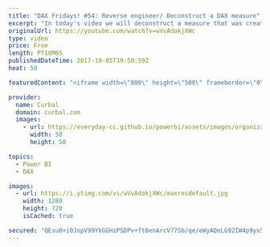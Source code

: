 ```yaml
---
title: "DAX Fridays! #54: Reverse engineer/ Deconstruct a DAX measure"
excerpt: "In today's video we will deconstruct a measure that was created by a microsoft employee in the Power BI community:  Link to the Power BI community post: https://community.powerbi.com/t5/Desktop/Calculate-duration-based-on-dates-in-different-rows/td-p/58886  In this video we will go also through the functions:"
originalUrl: https://youtube.com/watch?v=wVvAdokjXWc
type: video
price: Free
length: PT18M6S
publishedDateTime: 2017-10-05T19:50:59Z
heat: 50

featuredContent: "<iframe width=\"800\" height=\"500\" frameborder=\"0\" src=\"https://www.youtube.com/embed/wVvAdokjXWc\" allow=\"accelerometer; autoplay; encrypted-media; gyroscope; picture-in-picture\" allowfullscreen></iframe>"

provider:
  name: Curbal
  domain: curbal.com
  images:
    - url: https://everyday-cc.github.io/powerbi/assets/images/organizations/curbal.com-50x50.jpg
      width: 50
      height: 50

topics:
  - Power BI
  - DAX

images:
  - url: https://i.ytimg.com/vi/wVvAdokjXWc/maxresdefault.jpg
    width: 1280
    height: 720
    isCached: true

secured: "QEsu0+i0JnpV99YkGGHzPSDPv+ft8enArcV77Sb/qe/eWyAQeLG92IW4p9yx5hp6V2X8ylncLsgugTm5wIckLia1gYtfTP9mGJXeF8Ert3PJKF7xcPTDIk+m8yLSoETMwvddJCE8NBNGe0lUHfTa7pvo08zg907/tjv522z+YZj/p9hwhy1H8Dglzjt78jT0Z9hqTSGEPcvrhNPmURicNUYw6rQ/q58f9QUI+trwNue9aLd4fR1c60iIV4aK91XLF0CLbK0/Usp+pSLyc3IOdaKhshMI6ERQlvNfkq4HokmXNtyqFjBJMGr773Nn2b+fbi62Q6NAbTEWWrKBCAegCvUDxhB1EFkb00/2lnOdM6ZqDgR34WNBa1kbybJXyN7K4cAfuXbHMesoSO727cgvoR63SF2hOu/eV/Ldcp9zxbU=;wHKNPJXlbsDkcGIFri0rsA=="
---
```


